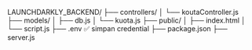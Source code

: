 LAUNCHDARKLY_BACKEND/
├── controllers/
│   └── koutaController.js
├── models/
│   ├── db.js
│   └── kuota.js
├── public/
│   ├── index.html
│   └── script.js
├── .env               ✅ simpan credential
├── package.json
├── server.js

